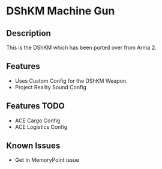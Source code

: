 # DShKM Machine Gun

## Description
This is the DShKM which has been ported over from Arma 2.

## Features
* Uses Custom Config for the DShKM Weapon.
* Project Reality Sound Config

## Features TODO
* ACE Cargo Config
* ACE Logistics Config

## Known Issues
* Get In MemoryPoint issue